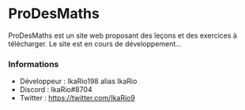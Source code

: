 # ProDesMaths

ProDesMaths est un site web proposant des leçons et des exercices à télécharger.
Le site est en cours de développement...

### Informations
- Développeur : IkaRio198 alias IkaRio
- Discord : IkaRio#8704
- Twitter : https://twitter.com/IkaRio9
